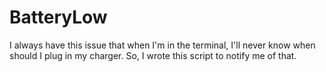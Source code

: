 # BatteryLow
I always have this issue that when I'm in the terminal, I'll never know when should I plug in my charger. So, I wrote this script to notify me of that. 
